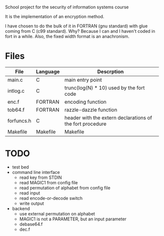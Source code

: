 School project for the security of information systems course

It is the implementation of an encryption method.

I have chosen to do the bulk of it in FORTRAN (gnu standard) with glue coming from C (c99 standard). Why? Because I can and I haven't coded in fort in a while. Also, the fixed width format is an anachronism.

Files
=====

| File | Language | Descrption |
|------|----------|------------|
| main.c | C | main entry point |
| intlog.c | C | trunc(log(N) * 10) used by the fort code |
| enc.f | FORTRAN | encoding function |
| tob64.f | FORTRAN | razzle-dazzle function |
| forfuncs.h | C | header with the extern declarations of the fort procedure |
| Makefile | Makefile | Makefile |

TODO
====

* test bed
* command line interface
  - read key from STDIN
  - read MAGIC1 from config file
  - read permutation of alphabet from config file
  - read input
  - read encode-or-decode switch
  - write output
* backend
  - use external permutation on alphabet
  - MAGIC1 is not a PARAMETER, but an input parameter
  - debase64.f
  - dec.f
